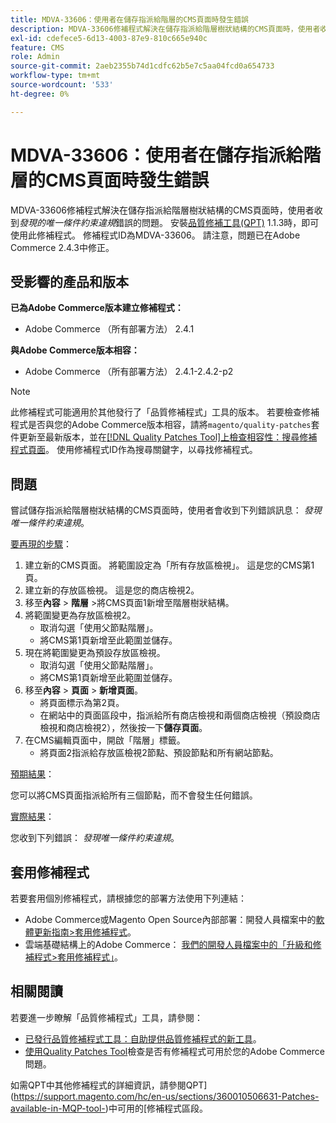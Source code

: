 ```yaml
---
title: MDVA-33606：使用者在儲存指派給階層的CMS頁面時發生錯誤
description: MDVA-33606修補程式解決在儲存指派給階層樹狀結構的CMS頁面時，使用者收到*發現唯一條件約束違規*錯誤的問題。 安裝[Quality Patches Tool (QPT)](/help/announcements/adobe-commerce-announcements/magento-quality-patches-released-new-tool-to-self-serve-quality-patches.md) 1.1.3後，即可使用此修補程式。 修補程式ID為MDVA-33606。 請注意，問題已在Adobe Commerce 2.4.3中修正。
exl-id: cdefece5-6d13-4003-87e9-810c665e940c
feature: CMS
role: Admin
source-git-commit: 2aeb2355b74d1cdfc62b5e7c5aa04fcd0a654733
workflow-type: tm+mt
source-wordcount: '533'
ht-degree: 0%

---
```


# MDVA-33606：使用者在儲存指派給階層的CMS頁面時發生錯誤

MDVA-33606修補程式解決在儲存指派給階層樹狀結構的CMS頁面時，使用者收到&#x200B;*發現的唯一條件約束違規*&#x200B;錯誤的問題。 安裝[品質修補工具(QPT)](/help/announcements/adobe-commerce-announcements/magento-quality-patches-released-new-tool-to-self-serve-quality-patches.md) 1.1.3時，即可使用此修補程式。 修補程式ID為MDVA-33606。 請注意，問題已在Adobe Commerce 2.4.3中修正。

## 受影響的產品和版本

**已為Adobe Commerce版本建立修補程式：**

* Adobe Commerce （所有部署方法） 2.4.1

**與Adobe Commerce版本相容：**

* Adobe Commerce （所有部署方法） 2.4.1-2.4.2-p2

>[!NOTE]
>
>此修補程式可能適用於其他發行了「品質修補程式」工具的版本。 若要檢查修補程式是否與您的Adobe Commerce版本相容，請將`magento/quality-patches`套件更新至最新版本，並在[[!DNL Quality Patches Tool]上檢查相容性：搜尋修補程式頁面](https://experienceleague.adobe.com/tools/commerce-quality-patches/index.html)。 使用修補程式ID作為搜尋關鍵字，以尋找修補程式。

## 問題

嘗試儲存指派給階層樹狀結構的CMS頁面時，使用者會收到下列錯誤訊息： *發現唯一條件約束違規*。

<u>要再現的步驟</u>：

1. 建立新的CMS頁面。 將範圍設定為「所有存放區檢視」。 這是您的CMS第1頁。
1. 建立新的存放區檢視。 這是您的商店檢視2。
1. 移至&#x200B;**內容** > **階層** >將CMS頁面1新增至階層樹狀結構。
1. 將範圍變更為存放區檢視2。
   * 取消勾選「使用父節點階層」。
   * 將CMS第1頁新增至此範圍並儲存。
1. 現在將範圍變更為預設存放區檢視。
   * 取消勾選「使用父節點階層」。
   * 將CMS第1頁新增至此範圍並儲存。
1. 移至&#x200B;**內容** > **頁面** > **新增頁面**。
   * 將頁面標示為第2頁。
   * 在網站中的頁面區段中，指派給所有商店檢視和兩個商店檢視（預設商店檢視和商店檢視2），然後按一下&#x200B;**儲存頁面**。
1. 在CMS編輯頁面中，開啟「階層」標籤。
   * 將頁面2指派給存放區檢視2節點、預設節點和所有網站節點。

<u>預期結果</u>：

您可以將CMS頁面指派給所有三個節點，而不會發生任何錯誤。

<u>實際結果</u>：

您收到下列錯誤： *發現唯一條件約束違規*。

## 套用修補程式

若要套用個別修補程式，請根據您的部署方法使用下列連結：

* Adobe Commerce或Magento Open Source內部部署：開發人員檔案中的[軟體更新指南>套用修補程式](https://experienceleague.adobe.com/en/docs/commerce-operations/tools/quality-patches-tool/usage)。
* 雲端基礎結構上的Adobe Commerce： [我們的開發人員檔案中的「升級和修補程式>套用修補程式」](https://experienceleague.adobe.com/en/docs/commerce-cloud-service/user-guide/develop/upgrade/apply-patches)。

## 相關閱讀

若要進一步瞭解「品質修補程式」工具，請參閱：

* [已發行品質修補程式工具：自助提供品質修補程式的新工具](/help/announcements/adobe-commerce-announcements/magento-quality-patches-released-new-tool-to-self-serve-quality-patches.md)。
* [使用Quality Patches Tool](/help/support-tools/patches-available-in-qpt-tool/check-patch-for-magento-issue-with-magento-quality-patches.md)檢查是否有修補程式可用於您的Adobe Commerce問題。

如需QPT中其他修補程式的詳細資訊，請參閱QPT](https://support.magento.com/hc/en-us/sections/360010506631-Patches-available-in-MQP-tool-)中可用的[修補程式區段。

